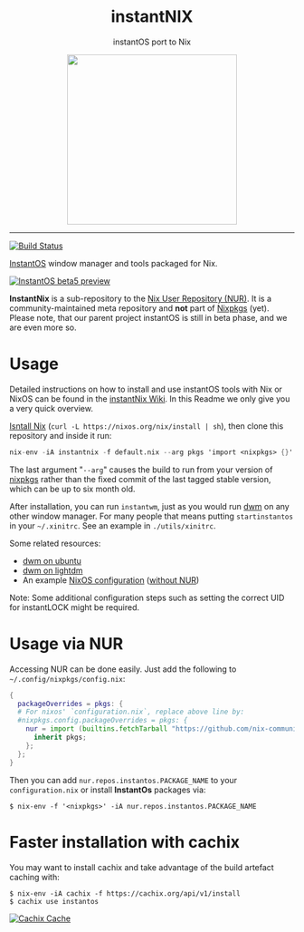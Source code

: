 <div align="center">
    <h1>instantNIX</h1>
    <p>instantOS port to Nix</p>
    <img width="300" height="300" src="https://media.githubusercontent.com/media/instantOS/instantLOGO/master/png/nix.png">
</div>

-------
[![Build Status](https://travis-ci.org/instantOS/instantNIX.svg?branch=master)](https://travis-ci.org/instantOS/instantNIX)

[InstantOS](https://instantos.github.io/) window manager and tools packaged for Nix.

[![InstantOS beta5 preview](https://img.youtube.com/vi/zqcEv3bdIAM/0.jpg)](http://www.youtube.com/watch?v=zqcEv3bdIAM)

**InstantNix** is a sub-repository to the [Nix User Repository (NUR)](https://github.com/nix-community/NUR). 
It is a community-maintained meta repository and **not** part of [Nixpkgs](https://github.com/nixos/nixpkgs) (yet).
Please note, that our parent project instantOS is still in beta phase, and we are even more so.

# Usage

Detailed instructions on how to install and use instantOS tools with Nix or NixOS can be found in the [instantNix Wiki](https://github.com/instantOS/instantNIX/wiki). In this Readme we only give you a very quick overview.

[Isntall Nix](https://nixos.org/nix/manual/#chap-installation) (`curl -L https://nixos.org/nix/install | sh`), 
then clone this repository and inside it run:

```nix
nix-env -iA instantnix -f default.nix --arg pkgs 'import <nixpkgs> {}'
```

The last argument "`--arg`" causes the build to run from your version of [nixpkgs](https://github.com/nixos/nixpkgs)
rather than the fixed commit of the last tagged stable version, which can be up to six month old.

After installation, you can run `instantwm`, just as you would run [dwm](https://dwm.suckless.org) on any other window manager.
For many people that means putting `startinstantos` in your `~/.xinitrc`.
See an example in `./utils/xinitrc`.

Some related resources:
 - [dwm on ubuntu](https://cannibalcandy.wordpress.com/2012/04/26/installing-and-configuring-dwm-under-ubuntu/)
 - [dwm on lightdm](https://blkct.wordpress.com/2017/06/16/how-to-start-dwm-from-lightdm/)
 - An example [NixOS configuration](./utils/configuration.nix) ([without NUR](./utils/configuration.nix))

Note: Some additional configuration steps such as setting the correct UID for instantLOCK might be required.

# Usage via NUR

Accessing NUR can be done easily. Just add the following to `~/.config/nixpkgs/config.nix`:

```nix
{
  packageOverrides = pkgs: {
  # For nixos' `configuration.nix`, replace above line by:
  #nixpkgs.config.packageOverrides = pkgs: {
    nur = import (builtins.fetchTarball "https://github.com/nix-community/NUR/archive/master.tar.gz") {
      inherit pkgs;
    };
  };
}
```

Then you can add `nur.repos.instantos.PACKAGE_NAME` to your `configuration.nix` or install **InstantOs** packages via:

```console
$ nix-env -f '<nixpkgs>' -iA nur.repos.instantos.PACKAGE_NAME
```
# Faster installation with cachix

You may want to install cachix and take advantage of the build artefact caching with:

```console
$ nix-env -iA cachix -f https://cachix.org/api/v1/install
$ cachix use instantos
```

[![Cachix Cache](https://img.shields.io/badge/cachix-instantos-blue.svg)](https://instantos.cachix.org)
